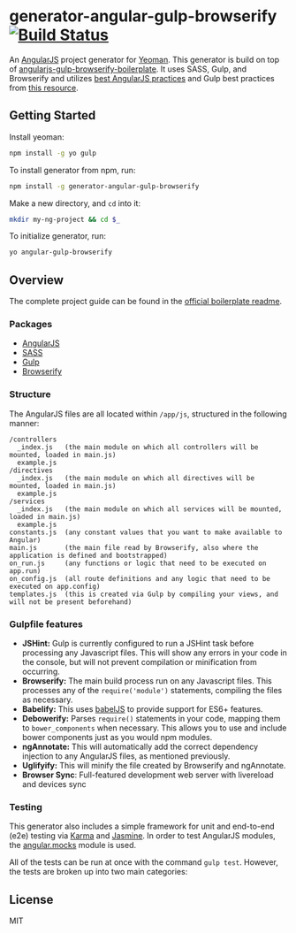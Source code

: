 # generator-angular-gulp-browserify [![Build Status](https://travis-ci.org/alferov/generator-angular-gulp-browserify.svg?branch=master)](https://travis-ci.org/alferov/generator-angular-gulp-browserify)

An [AngularJS](https://angularjs.org/) project generator for [Yeoman](http://yeoman.io). This generator is build on top of [angularjs-gulp-browserify-boilerplate](https://github.com/jakemmarsh/angularjs-gulp-browserify-boilerplate). It uses SASS, Gulp, and Browserify and utilizes [best AngularJS practices](https://github.com/toddmotto/angularjs-styleguide) and Gulp best practices from [this resource](https://github.com/greypants/gulp-starter).

## Getting Started

Install yeoman:

```bash
npm install -g yo gulp
```

To install generator from npm, run:

```bash
npm install -g generator-angular-gulp-browserify
```

Make a new directory, and `cd` into it:

```bash
mkdir my-ng-project && cd $_
```

To initialize generator, run:

```bash
yo angular-gulp-browserify
```

## Overview

The complete project guide can be found in the [official boilerplate readme](https://github.com/jakemmarsh/angularjs-gulp-browserify-boilerplate/blob/master/README.md).

### Packages

- [AngularJS](http://angularjs.org/)
- [SASS](http://sass-lang.com/)
- [Gulp](http://gulpjs.com/)
- [Browserify](http://browserify.org/)

### Structure
The AngularJS files are all located within `/app/js`, structured in the following manner:

```
/controllers
  _index.js   (the main module on which all controllers will be mounted, loaded in main.js)
  example.js
/directives
  _index.js   (the main module on which all directives will be mounted, loaded in main.js)
  example.js
/services
  _index.js   (the main module on which all services will be mounted, loaded in main.js)
  example.js
constants.js  (any constant values that you want to make available to Angular)
main.js       (the main file read by Browserify, also where the application is defined and bootstrapped)
on_run.js     (any functions or logic that need to be executed on app.run)
on_config.js  (all route definitions and any logic that need to be executed on app.config)
templates.js  (this is created via Gulp by compiling your views, and will not be present beforehand)
```

### Gulpfile features

- **JSHint:** Gulp is currently configured to run a JSHint task before processing any Javascript files. This will show any errors in your code in the console, but will not prevent compilation or minification from occurring.
- **Browserify:** The main build process run on any Javascript files. This processes any of the `require('module')` statements, compiling the files as necessary.
- **Babelify:** This uses [babelJS](https://babeljs.io/) to provide support for ES6+ features.
- **Debowerify:** Parses `require()` statements in your code, mapping them to `bower_components` when necessary. This allows you to use and include bower components just as you would npm modules.
- **ngAnnotate:** This will automatically add the correct dependency injection to any AngularJS files, as mentioned previously.
- **Uglifyify:** This will minify the file created by Browserify and ngAnnotate.
- **Browser Sync**: Full-featured development web server with livereload and devices sync

### Testing

This generator also includes a simple framework for unit and end-to-end (e2e) testing via [Karma](http://karma-runner.github.io/) and [Jasmine](http://jasmine.github.io/). In order to test AngularJS modules, the [angular.mocks](https://docs.angularjs.org/api/ngMock/object/angular.mock) module is used.

All of the tests can be run at once with the command `gulp test`. However, the tests are broken up into two main categories:


## License

MIT
